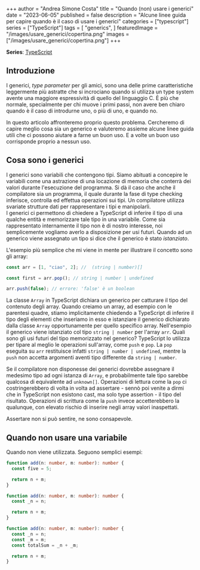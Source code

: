 +++
author = "Andrea Simone Costa"
title = "Quando (non) usare i generici"
date = "2023-06-05"
published = false
description = "Alcune linee guida per capire quando è il caso di usare i generici"
categories = ["typescript"]
series = ["TypeScript"]
tags = [
    "generics",
]
featuredImage = "/images/usare_generici/copertina.png"
images = ["/images/usare_generici/copertina.png"]
+++

__Series__: [TypeScript](/it/series/typescript/)

## Introduzione

I generici, _type parameter_ per gli amici, sono una delle prime caratteristiche leggermente più astratte che si incrociano quando si utilizza un type system avente una maggiore espressività di quello del linguaggio C. È più che normale, specialmente per chi muove i primi passi, non avere ben chiaro quando è il caso di introdurne uno, o più di uno, e quando no.

In questo articolo affronteremo proprio questo problema. Cercheremo di capire meglio cosa sia un generico e valuteremo assieme alcune linee guida utili che ci possono aiutare a farne un buon uso. E a volte un buon uso corrisponde proprio a nessun uso.

## Cosa sono i generici

I generici sono variabili che contengono tipi. Siamo abituati a concepire le variabili come una astrazione di una locazione di memoria che conterrà dei valori durante l'esecuzione del programma. Si dà il caso che anche il compilatore sia un programma, il quale durante la fase di type checking inferisce, controlla ed effettua operazioni sui tipi. Un compilatore utilizza svariate strutture dati per rappresentare i tipi e manipolarli.\
I generici ci permettono di chiedere a TypeScript di inferire il tipo di una qualche entità e memorizzare tale tipo in una variabile. Come sia rappresentato internamente il tipo non è di nostro interesse, noi semplicemente vogliamo averlo a disposizione per usi futuri. Quando ad un generico viene assegnato un tipo si dice che il generico è stato _istanziato_.

L'esempio più semplice che mi viene in mente  per illustrare il concetto sono gli array:
```ts
const arr = [1, "ciao", 2]; //  (string | number)[]

const first = arr.pop(); // string | number | undefined

arr.push(false); // errore: 'false' è un boolean
```
La classe `Array` in TypeScript dichiara un generico per catturare il tipo del contenuto degli array. Quando creiamo un array, ad esempio con le parentesi quadre, stiamo implicitamente chiedendo a TypeScript di inferire il tipo degli elementi che inseriamo in esso e istanziare il generico dichiarato dalla classe `Array` opportunamente per quello specifico array. Nell'esempio il generico viene istanziato col tipo `string | number` per l'array `arr`. Quali sono gli usi futuri del tipo memorizzato nel generico? TypeScript lo utilizza per tipare al meglio le operazioni sull'array, come `push` e `pop`. La `pop` eseguita su `arr` restituisce infatti `string | number | undefined`, mentre la `push` non accetta argomenti aventi tipo differente da `string | number`.

Se il compilatore non disponesse dei generici dovrebbe assegnare il medesimo tipo ad ogni istanza di `Array`, e probabilmente tale tipo sarebbe qualcosa di equivalente ad `unknown[]`. Operazioni di lettura come la `pop` ci costringerebbero di volta in volta ad assertare - sennò poi venite a dirmi che in TypeScript non esistono cast, ma solo type assertion - il tipo del risultato. Operazioni di scrittura come la `push` invece accetterebbero la qualunque, con elevato rischio di inserire negli array valori inaspettati.

Assertare non si può sentire, ne sono consapevole.

## Quando non usare una variabile

Quando non viene utilizzata. Seguono semplici esempi:

```ts
function add(n: number, m: number): number {
  const five = 5;

  return n + m;
}
```
```ts
function add(n: number, m: number): number {
  const _n = n;

  return n + m;
}
```
```ts
function add(n: number, m: number): number {
  const _n = n;
  const _m = m;
  const totalSum = _n + _m;

  return n + m;
}
```